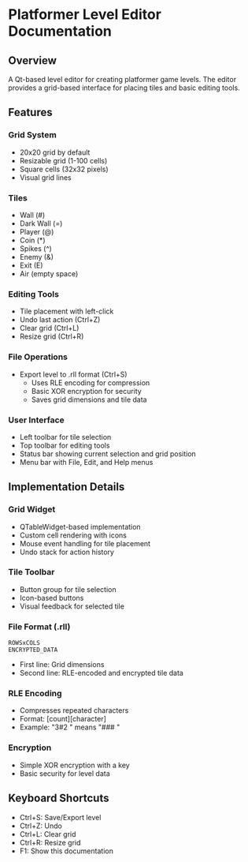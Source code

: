 # Platformer Level Editor Documentation

## Overview
A Qt-based level editor for creating platformer game levels. The editor provides a grid-based interface for placing tiles and basic editing tools.

## Features

### Grid System
- 20x20 grid by default
- Resizable grid (1-100 cells)
- Square cells (32x32 pixels)
- Visual grid lines

### Tiles
- Wall (#)
- Dark Wall (=)
- Player (@)
- Coin (*)
- Spikes (^)
- Enemy (&)
- Exit (E)
- Air (empty space)

### Editing Tools
- Tile placement with left-click
- Undo last action (Ctrl+Z)
- Clear grid (Ctrl+L)
- Resize grid (Ctrl+R)

### File Operations
- Export level to .rll format (Ctrl+S)
  - Uses RLE encoding for compression
  - Basic XOR encryption for security
  - Saves grid dimensions and tile data

### User Interface
- Left toolbar for tile selection
- Top toolbar for editing tools
- Status bar showing current selection and grid position
- Menu bar with File, Edit, and Help menus

## Implementation Details

### Grid Widget
- QTableWidget-based implementation
- Custom cell rendering with icons
- Mouse event handling for tile placement
- Undo stack for action history

### Tile Toolbar
- Button group for tile selection
- Icon-based buttons
- Visual feedback for selected tile

### File Format (.rll)
```
ROWSxCOLS
ENCRYPTED_DATA
```
- First line: Grid dimensions
- Second line: RLE-encoded and encrypted tile data

### RLE Encoding
- Compresses repeated characters
- Format: [count][character]
- Example: "3#2 " means "###  "

### Encryption
- Simple XOR encryption with a key
- Basic security for level data

## Keyboard Shortcuts
- Ctrl+S: Save/Export level
- Ctrl+Z: Undo
- Ctrl+L: Clear grid
- Ctrl+R: Resize grid
- F1: Show this documentation 